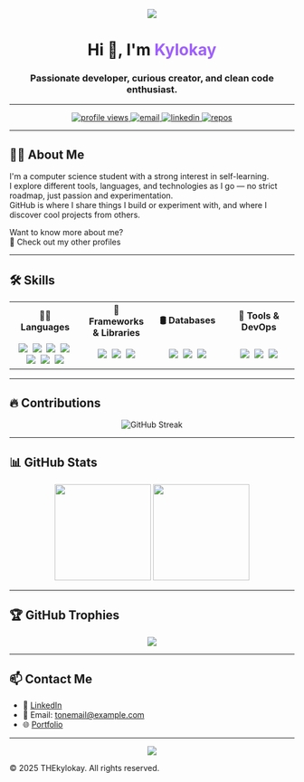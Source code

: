 <!-- Banner -->
<p align="center">
  <img src="https://capsule-render.vercel.app/api?type=waving&color=0:4b0082,100:8a2be2&height=200&section=header&text=Welcome%20to%20my%20GitHub!&fontSize=38&fontColor=00ffff&animation=fadeIn" />
</p>

<!-- Introduction -->
<h1 align="center">Hi 👋, I'm <span style="color:#9f5fff">Kylokay</span></h1>
<h3 align="center">Passionate developer, curious creator, and clean code enthusiast.</h3>

---

<!-- Badges -->
<p align="center">
  <a href="https://github.com/THEkylokay">
    <img src="https://komarev.com/ghpvc/?username=THEkylokay&label=Profile%20Views&color=9f5fff&style=flat" alt="profile views" />
  </a>
  <a href="mailto:arthur.bramas@gmail.com">
    <img src="https://img.shields.io/badge/Email-me-blue?style=flat&logo=gmail" alt="email" />
  </a>
  <a href="https://linkedin.com/in/arthur-bramas-96906b290">
    <img src="https://img.shields.io/badge/LinkedIn-Profile-0077B5?style=flat&logo=linkedin" alt="linkedin" />
  </a>
  <a href="https://github.com/THEkylokay?tab=repositories">
    <img src="https://img.shields.io/badge/Projects-See%20All-orange?style=flat&logo=github" alt="repos" />
  </a>
</p>

---

<!-- About Me -->
## 🙋‍♂️ About Me

I'm a computer science student with a strong interest in self-learning.  
I explore different tools, languages, and technologies as I go — no strict roadmap, just passion and experimentation.  
GitHub is where I share things I build or experiment with, and where I discover cool projects from others.

Want to know more about me?  
📎 Check out my other profiles

---

<!-- Skills -->
## 🛠️ Skills

<table width="100%">
  <tr>
    <th align="center" style="width:25%;">👨‍💻 Languages</th>
    <th align="center" style="width:25%;">🧰 Frameworks & Libraries</th>
    <th align="center" style="width:25%;">🛢️ Databases</th>
    <th align="center" style="width:25%;">🧪 Tools & DevOps</th>
  </tr>
  <tr>
    <td align="center" style="width:25%; padding:5px 8px;">
      <img src="https://img.shields.io/badge/-HTML5-E34F26?style=flat&logo=html5&logoColor=white" />&nbsp;
      <img src="https://img.shields.io/badge/-CSS3-1572B6?style=flat&logo=css3" />&nbsp;
      <img src="https://img.shields.io/badge/-JavaScript-F7DF1E?style=flat&logo=javascript&logoColor=black" />&nbsp;
      <img src="https://img.shields.io/badge/-TypeScript-007ACC?style=flat&logo=typescript" />&nbsp;
      <img src="https://img.shields.io/badge/-Python-3776AB?style=flat&logo=python" />&nbsp;
      <img src="https://img.shields.io/badge/-PHP-777BB4?style=flat&logo=php" />&nbsp;
      <img src="https://img.shields.io/badge/-C%23-239120?style=flat&logo=c-sharp&logoColor=white" />
    </td>
    <td align="center" style="width:25%; padding:5px 8px;">
      <img src="https://img.shields.io/badge/-React-61DAFB?style=flat&logo=react" />&nbsp;
      <img src="https://img.shields.io/badge/-Node.js-339933?style=flat&logo=node.js" />&nbsp;
      <img src="https://img.shields.io/badge/-Express.js-000000?style=flat&logo=express" />
    </td>
    <td align="center" style="width:25%; padding:5px 8px;">
      <img src="https://img.shields.io/badge/-MySQL-4479A1?style=flat&logo=mysql" />&nbsp;
      <img src="https://img.shields.io/badge/-PostgreSQL-336791?style=flat&logo=postgresql" />&nbsp;
      <img src="https://img.shields.io/badge/-SQLite-003B57?style=flat&logo=sqlite&logoColor=white" />
    </td>
    <td align="center" style="width:25%; padding:5px 8px;">
      <img src="https://img.shields.io/badge/-Git-F05032?style=flat&logo=git" />&nbsp;
      <img src="https://img.shields.io/badge/-Docker-2496ED?style=flat&logo=docker" />&nbsp;
      <img src="https://img.shields.io/badge/-VS%20Code-007ACC?style=flat&logo=visual-studio-code" />
    </td>
  </tr>
</table>

---

<!-- GitHub Streak -->
## 🔥 Contributions

<p align="center">
  <img src="https://streak-stats.demolab.com?user=THEkylokay&theme=tokyonight&hide_border=true&border_radius=10" alt="GitHub Streak" />
</p>

---

<!-- GitHub Stats -->
## 📊 GitHub Stats

<p align="center">
  <img src="https://github-readme-stats.vercel.app/api?username=THEkylokay&show_icons=true&theme=tokyonight&hide_title=true" height="170px" />
  <img src="https://github-readme-stats.vercel.app/api/top-langs/?username=THEkylokay&layout=compact&theme=tokyonight" height="170px"/>
</p>

---

<!-- Trophies (optional) -->
## 🏆 GitHub Trophies

<p align="center">
  <img src="https://github-profile-trophy.vercel.app/?username=THEkylokay&theme=gruvbox&margin-w=10&row=1" />
</p>

---

<!-- Contact -->
## 📫 Contact Me

- 💼 [LinkedIn](https://linkedin.com/in/tonprofil)
- 📧 Email: tonemail@example.com
- 🌐 [Portfolio](https://tonsiteperso.com)

---

<!-- Footer -->
<p align="center">
  <img src="https://capsule-render.vercel.app/api?type=waving&color=0:9f5fff,100:6e40c9&height=120&section=footer"/>
</p>

© 2025 THEkylokay. All rights reserved.
